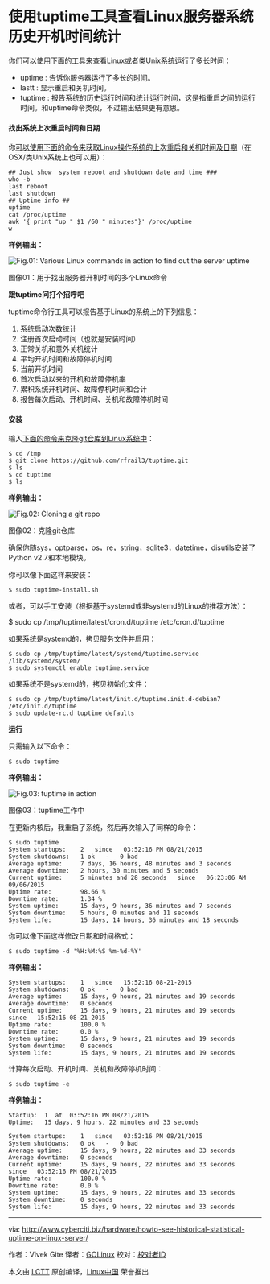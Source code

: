 使用tuptime工具查看Linux服务器系统历史开机时间统计
================================================================================
你们可以使用下面的工具来查看Linux或者类Unix系统运行了多长时间：
- uptime : 告诉你服务器运行了多长的时间。
- lastt : 显示重启和关机时间。
- tuptime : 报告系统的历史运行时间和统计运行时间，这是指重启之间的运行时间。和uptime命令类似，不过输出结果更有意思。

#### 找出系统上次重启时间和日期 ####

你[可以使用下面的命令来获取Linux操作系统的上次重启和关机时间及日期][1]（在OSX/类Unix系统上也可以用）：

    ## Just show  system reboot and shutdown date and time ###
    who -b
    last reboot
    last shutdown
    ## Uptime info ##
    uptime
    cat /proc/uptime
    awk '{ print "up " $1 /60 " minutes"}' /proc/uptime
    w
 
**样例输出：**

![Fig.01: Various Linux commands in action to find out the server uptime](http://s0.cyberciti.org/uploads/cms/2015/09/uptime-w-awk-outputs.jpg)

图像01：用于找出服务器开机时间的多个Linux命令

**跟tuptime问打个招呼吧**

tuptime命令行工具可以报告基于Linux的系统上的下列信息：
1. 系统启动次数统计
2. 注册首次启动时间（也就是安装时间）
1. 正常关机和意外关机统计
1. 平均开机时间和故障停机时间
1. 当前开机时间
1. 首次启动以来的开机和故障停机率
1. 累积系统开机时间、故障停机时间和合计
1. 报告每次启动、开机时间、关机和故障停机时间

#### 安装 ####

输入[下面的命令来克隆git仓库到Linux系统中][2]：

    $ cd /tmp
    $ git clone https://github.com/rfrail3/tuptime.git
    $ ls
    $ cd tuptime
    $ ls

**样例输出：**

![Fig.02: Cloning a git repo](http://s0.cyberciti.org/uploads/cms/2015/09/git-install-tuptime.jpg)

图像02：克隆git仓库

确保你随sys，optparse，os，re，string，sqlite3，datetime，disutils安装了Python v2.7和本地模块。

你可以像下面这样来安装：

    $ sudo tuptime-install.sh

或者，可以手工安装（根据基于systemd或非systemd的Linux的推荐方法）：

$ sudo cp /tmp/tuptime/latest/cron.d/tuptime /etc/cron.d/tuptime

如果系统是systemd的，拷贝服务文件并启用：

    $ sudo cp /tmp/tuptime/latest/systemd/tuptime.service /lib/systemd/system/
    $ sudo systemctl enable tuptime.service

如果系统不是systemd的，拷贝初始化文件：

    $ sudo cp /tmp/tuptime/latest/init.d/tuptime.init.d-debian7 /etc/init.d/tuptime
    $ sudo update-rc.d tuptime defaults

**运行**

只需输入以下命令：

    $ sudo tuptime

**样例输出：**

![Fig.03: tuptime in action](http://s0.cyberciti.org/uploads/cms/2015/09/tuptime-output.jpg)

图像03：tuptime工作中

在更新内核后，我重启了系统，然后再次输入了同样的命令：

    $ sudo tuptime
    System startups:	2   since   03:52:16 PM 08/21/2015
    System shutdowns:	1 ok   -   0 bad
    Average uptime: 	7 days, 16 hours, 48 minutes and 3 seconds
    Average downtime: 	2 hours, 30 minutes and 5 seconds
    Current uptime: 	5 minutes and 28 seconds   since   06:23:06 AM 09/06/2015
    Uptime rate: 		98.66 %
    Downtime rate: 		1.34 %
    System uptime: 		15 days, 9 hours, 36 minutes and 7 seconds
    System downtime: 	5 hours, 0 minutes and 11 seconds
    System life: 		15 days, 14 hours, 36 minutes and 18 seconds

你可以像下面这样修改日期和时间格式：

    $ sudo tuptime -d '%H:%M:%S %m-%d-%Y'

**样例输出：**

    System startups:	1   since   15:52:16 08-21-2015
    System shutdowns:	0 ok   -   0 bad
    Average uptime: 	15 days, 9 hours, 21 minutes and 19 seconds
    Average downtime: 	0 seconds
    Current uptime: 	15 days, 9 hours, 21 minutes and 19 seconds   since   15:52:16 08-21-2015
    Uptime rate: 		100.0 %
    Downtime rate: 		0.0 %
    System uptime: 		15 days, 9 hours, 21 minutes and 19 seconds
    System downtime: 	0 seconds
    System life: 		15 days, 9 hours, 21 minutes and 19 seconds

计算每次启动、开机时间、关机和故障停机时间：

    $ sudo tuptime -e

**样例输出：**

    Startup:  1  at  03:52:16 PM 08/21/2015
    Uptime:   15 days, 9 hours, 22 minutes and 33 seconds
     
    System startups:	1   since   03:52:16 PM 08/21/2015
    System shutdowns:	0 ok   -   0 bad
    Average uptime: 	15 days, 9 hours, 22 minutes and 33 seconds
    Average downtime: 	0 seconds
    Current uptime: 	15 days, 9 hours, 22 minutes and 33 seconds   since   03:52:16 PM 08/21/2015
    Uptime rate: 		100.0 %
    Downtime rate: 		0.0 %
    System uptime: 		15 days, 9 hours, 22 minutes and 33 seconds
    System downtime: 	0 seconds
    System life: 		15 days, 9 hours, 22 minutes and 33 seconds

--------------------------------------------------------------------------------

via: http://www.cyberciti.biz/hardware/howto-see-historical-statistical-uptime-on-linux-server/

作者：Vivek Gite
译者：[GOLinux](https://github.com/GOLinux)
校对：[校对者ID](https://github.com/校对者ID)

本文由 [LCTT](https://github.com/LCTT/TranslateProject) 原创编译，[Linux中国](https://linux.cn/) 荣誉推出

[1]:http://www.cyberciti.biz/hardware/howto-see-historical-statistical-uptime-on-linux-server/
[2]:http://www.cyberciti.biz/faq/debian-ubunut-linux-download-a-git-repository/
